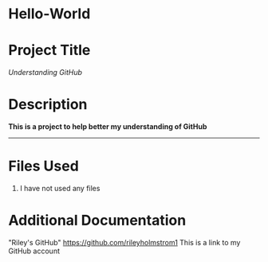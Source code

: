 # Hello-World
# Project Title
*Understanding GitHub*
# Description
**This is a project to help better my understanding of GitHub**

----------

# Files Used 
1. I have not used any files

# Additional Documentation
"Riley's GitHub" <https://github.com/rileyholmstrom1>
This is a link to my GitHub account
